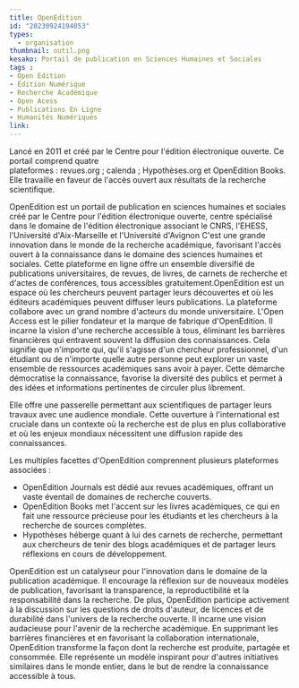 ```yaml
---
title: OpenEdition
id: "20230924194053"
types:
  - organisation
thumbnail: outil.png
kesako: Portail de publication en Sciences Humaines et Sociales
tags : 
- Open Edition
- Édition Numérique
- Recherche Académique
- Open Acess
- Publications En Ligne
- Humanités Numériques
link:
---
```


Lancé en 2011 et créé par le Centre pour l'édition électronique ouverte. Ce portail comprend quatre plateformes : revues.org ; calenda ; Hypothèses.org et OpenEdition Books. Elle travaille en faveur de l'accès ouvert aux résultats de la recherche scientifique.

OpenEdition est un portail de publication en sciences humaines et sociales créé par le Centre pour l'édition électronique ouverte, centre spécialisé dans le domaine de l'édition électronique associant le CNRS, l'EHESS, l'Université d'Aix-Marseille et l'Université d'Avignon
C'est une grande innovation dans le monde de la recherche académique, favorisant l'accès ouvert à la connaissance dans le domaine des sciences humaines et sociales. Cette plateforme en ligne offre un ensemble diversifié de publications universitaires, de revues, de livres, de carnets de recherche et d'actes de conférences, tous accessibles gratuitement.OpenEdition est un espace où les chercheurs peuvent partager leurs découvertes et où les éditeurs académiques peuvent diffuser leurs publications. La plateforme collabore avec un grand nombre d'acteurs du monde universitaire.
L'Open Access est le pilier fondateur et la marque de fabrique d'OpenEdition. Il incarne la vision d'une recherche accessible à tous, éliminant les barrières financières qui entravent souvent la diffusion des connaissances. Cela signifie que n'importe qui, qu'il s'agisse d'un chercheur professionnel, d'un étudiant ou de n'importe quelle autre personne peut explorer un vaste ensemble de ressources académiques sans avoir à payer. Cette démarche démocratise la connaissance, favorise la diversité des publics et permet à des idées et informations pertinentes de circuler plus librement.

Elle offre une passerelle permettant aux scientifiques de partager leurs travaux avec une audience mondiale. Cette ouverture à l'international est cruciale dans un contexte où la recherche est de plus en plus collaborative et où les enjeux mondiaux nécessitent une diffusion rapide des connaissances.

Les multiples facettes d'OpenEdition comprennent plusieurs plateformes associées : 
- OpenEdition Journals est dédié aux revues académiques, offrant un vaste éventail de domaines de recherche couverts.
- OpenEdition Books met l'accent sur les livres académiques, ce qui en fait une ressource précieuse pour les étudiants et les chercheurs à la recherche de sources complètes.
- Hypothèses héberge quant à lui des carnets de recherche, permettant aux chercheurs de tenir des blogs académiques et de partager leurs réflexions en cours de développement.

OpenEdition est un catalyseur pour l'innovation dans le domaine de la publication académique. Il encourage la réflexion sur de nouveaux modèles de publication, favorisant la transparence, la reproductibilité et la responsabilité dans la recherche. De plus, OpenEdition participe activement à la discussion sur les questions de droits d'auteur, de licences et de durabilité dans l'univers de la recherche ouverte. Il incarne une vision audacieuse pour l'avenir de la recherche académique. En supprimant les barrières financières et en favorisant la collaboration internationale, OpenEdition transforme la façon dont la recherche est produite, partagée et consommée. Elle représente un modèle inspirant pour d'autres initiatives similaires dans le monde entier, dans le but de rendre la connaissance accessible à tous.
